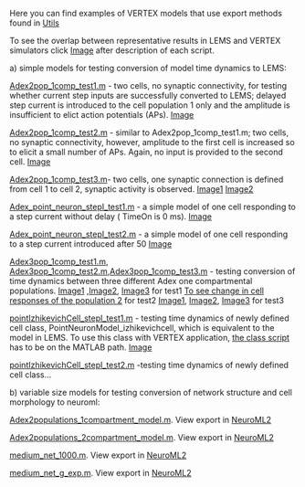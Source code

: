 Here you can find examples of VERTEX models that use export methods found in [Utils](https://github.com/OpenSourceBrain/VERTEXShowcase/tree/master/VERTEX/Utils/Export)

To see the overlap between representative results in LEMS and VERTEX simulators click [Image](https://github.com/OpenSourceBrain/VERTEXShowcase/tree/master/images) after description of each script.

a) simple models for testing conversion of model time dynamics to LEMS:

[Adex2pop_1comp_test1.m](Adex2pop_1comp_test1.m) - two cells, no synaptic connectivity, for testing whether current step inputs are successfully converted to LEMS;
delayed step current is introduced to the cell population 1 only and the amplitude is insufficient to elict action potentials (APs).
[Image](https://github.com/OpenSourceBrain/VERTEXShowcase/blob/master/images/Adex2pop_1comp_test1_pop0.jpg)

[Adex2pop_1comp_test2.m](Adex2pop_1comp_test2.m) - similar to Adex2pop_1comp_test1.m; two cells, no synaptic connectivity, however, amplitude to the first cell is increased so to elicit a small number of APs.
Again, no input is provided to the second cell. [Image](https://github.com/OpenSourceBrain/VERTEXShowcase/blob/master/images/Adex2pop_1comp_test2_pop0.jpg)

[Adex2pop_1comp_test3.m](Adex2pop_1comp_test3.m)- two cells, one synaptic connection is defined from cell 1 to cell 2, synaptic activity is observed.
[Image1](https://github.com/OpenSourceBrain/VERTEXShowcase/blob/master/images/Adex2pop_1comp_test3_pop0.jpg) [Image2](https://github.com/OpenSourceBrain/VERTEXShowcase/blob/master/images/Adex2pop_1comp_test3_pop1.jpg)

[Adex_point_neuron_stepI_test1.m](Adex_point_neuron_stepI_test1.m) - a simple model of one cell responding to a step current without delay ( TimeOn is 0 ms).
[Image](https://github.com/OpenSourceBrain/VERTEXShowcase/blob/master/images/Adex_point_neuron_stepI_test1_pop0.jpg)

[Adex_point_neuron_stepI_test2.m](Adex_point_neuron_stepI_test2.m) - a simple model of one cell responding to a step current introduced after 50
[Image](https://github.com/OpenSourceBrain/VERTEXShowcase/blob/master/images/Adex_point_neuron_stepI_test2_pop0.jpg)

[Adex3pop_1comp_test1.m](Adex3pop_1comp_test1.m), [Adex3pop_1comp_test2.m](Adex3pop_1comp_test2.m),[Adex3pop_1comp_test3.m](Adex3pop_1comp_test3.m) - testing conversion of time dynamics between three different Adex one compartmental
populations.
[Image1](https://github.com/OpenSourceBrain/VERTEXShowcase/blob/master/images/Adex3pop_1comp_test1_pop0.jpg) ,[Image2](https://github.com/OpenSourceBrain/VERTEXShowcase/blob/master/images/Adex3pop_1comp_test1_pop1.jpg), [Image3](https://github.com/OpenSourceBrain/VERTEXShowcase/blob/master/images/Adex3pop_1comp_test1_pop2.jpg) for test1
[To see change in cell responses of the population 2](https://github.com/OpenSourceBrain/VERTEXShowcase/blob/master/images/Adex3pop_1comp_test2_pop2.jpg) for test2
[Image1](https://github.com/OpenSourceBrain/VERTEXShowcase/blob/master/images/Adex3pop_1comp_test3_pop0_5.jpg), [Image2](https://github.com/OpenSourceBrain/VERTEXShowcase/blob/master/images/Adex3pop_1comp_test3_pop1_4.jpg), [Image3](https://github.com/OpenSourceBrain/VERTEXShowcase/blob/master/images/Adex3pop_1comp_test3_pop2_3.jpg) for test3

[pointIzhikevichCell_stepI_test1.m](pointIzhikevichCell_stepI_test1.m) - testing time dynamics of newly defined cell class, PointNeuronModel_izhikevichcell, which is equivalent to the model in LEMS. 
To use this class with VERTEX application, [the class script](https://github.com/OpenSourceBrain/VERTEXShowcase/tree/master/VERTEX/New_VERTEX_cell_classes) has to be on the MATLAB path.
[Image](https://github.com/OpenSourceBrain/VERTEXShowcase/blob/master/images/pointIzhikevichCell_stepI_test1_pop0.jpg)

[pointIzhikevichCell_stepI_test2.m](pointIzhikevichCell_stepI_test2.m) -testing time dynamics of newly defined cell class...

b) variable size models for testing conversion of network structure and cell morphology to neuroml:

[Adex2populations_1compartment_model.m](Adex2populations_1compartment_model.m). View export in  [NeuroML2](https://github.com/OpenSourceBrain/VERTEXShowcase/blob/master/NeuroML2/Adex2pop_1comp_10cells.net.nml)

[Adex2populations_2compartment_model.m](Adex2populations_2compartment_model.m). View export in [NeuroML2](https://github.com/OpenSourceBrain/VERTEXShowcase/blob/master/NeuroML2/Adex2pop_2comp_10cells.net.nml)

[medium_net_1000.m](medium_net_1000.m). View export in [NeuroML2](https://github.com/OpenSourceBrain/VERTEXShowcase/blob/master/NeuroML2/medium_net_1000.net.nml)

[medium_net_g_exp.m](medium_net_g_exp.m). View export in [NeuroML2](https://github.com/OpenSourceBrain/VERTEXShowcase/blob/master/NeuroML2/medium_net_g_exp.net.nml)
